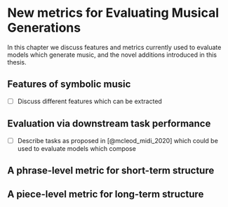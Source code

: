 
# New metrics for Evaluating Musical Generations

In this chapter we discuss features and metrics currently used to evaluate models which
generate music, and the novel additions introduced in this thesis.

## Features of symbolic music

- [ ] Discuss different features which can be extracted

## Evaluation via downstream task performance

- [ ] Describe tasks as proposed in [@mcleod_midi_2020] which could be used to evaluate
  models which compose

## A phrase-level metric for short-term structure

## A piece-level metric for long-term structure
